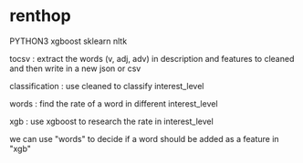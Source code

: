 # renthop
PYTHON3
xgboost sklearn nltk

tocsv : extract the words (v, adj, adv) in description and features to cleaned
        and then write in a new json or csv

classification : use cleaned to classify interest_level

words : find the rate of a word in different interest_level

xgb : use xgboost to research the rate in interest_level 

we can use "words" to decide if a word should be added as a feature in "xgb"
